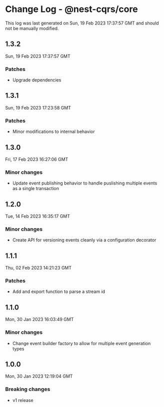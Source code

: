 # Change Log - @nest-cqrs/core

This log was last generated on Sun, 19 Feb 2023 17:37:57 GMT and should not be manually modified.

## 1.3.2

Sun, 19 Feb 2023 17:37:57 GMT

### Patches

- Upgrade dependencies

## 1.3.1

Sun, 19 Feb 2023 17:23:58 GMT

### Patches

- Minor modifications to internal behavior

## 1.3.0

Fri, 17 Feb 2023 16:27:06 GMT

### Minor changes

- Update event publishing behavior to handle puslishing multiple events as a single transaction

## 1.2.0

Tue, 14 Feb 2023 16:35:17 GMT

### Minor changes

- Create API for versioning events cleanly via a configuration decorator

## 1.1.1

Thu, 02 Feb 2023 14:21:23 GMT

### Patches

- Add and export function to parse a stream id

## 1.1.0

Mon, 30 Jan 2023 16:03:49 GMT

### Minor changes

- Change event builder factory to allow for multiple event generation types

## 1.0.0

Mon, 30 Jan 2023 12:19:04 GMT

### Breaking changes

- v1 release
